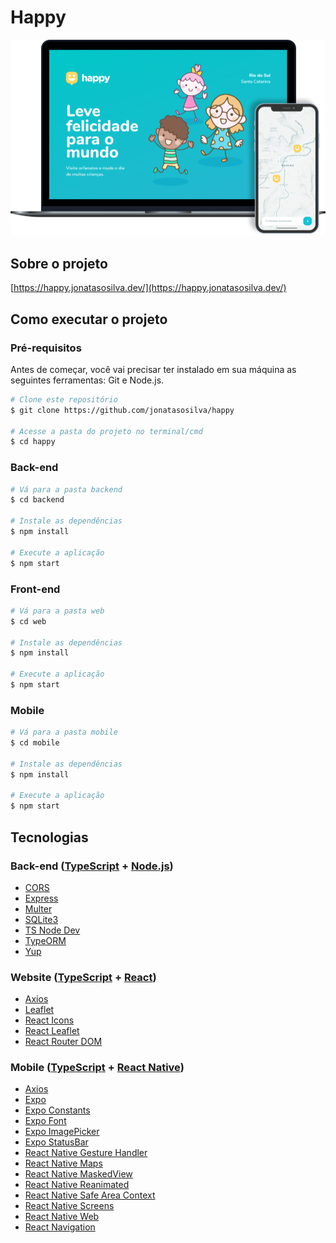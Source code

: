 # Happy
![cover](https://raw.githubusercontent.com/jonatasosilva/happy/main/assets/cover.png)

## Sobre o projeto
[https://happy.jonatasosilva.dev/](https://happy.jonatasosilva.dev/)

## Como executar o projeto
### Pré-requisitos
Antes de começar, você vai precisar ter instalado em sua máquina as seguintes ferramentas: Git e Node.js.

```bash
# Clone este repositório
$ git clone https://github.com/jonatasosilva/happy

# Acesse a pasta do projeto no terminal/cmd
$ cd happy
```

### Back-end
```bash
# Vá para a pasta backend
$ cd backend

# Instale as dependências
$ npm install

# Execute a aplicação
$ npm start
```

### Front-end
```bash
# Vá para a pasta web
$ cd web

# Instale as dependências
$ npm install

# Execute a aplicação
$ npm start
```

### Mobile
```bash
# Vá para a pasta mobile
$ cd mobile

# Instale as dependências
$ npm install

# Execute a aplicação
$ npm start
```

## Tecnologias
### Back-end ([TypeScript](https://www.typescriptlang.org/) + [Node.js](https://nodejs.org/))
- [CORS](https://github.com/expressjs/cors)
- [Express](https://expressjs.com/)
- [Multer](https://github.com/expressjs/multer)
- [SQLite3](https://github.com/mapbox/node-sqlite3)
- [TS Node Dev](https://github.com/wclr/ts-node-dev)
- [TypeORM](https://typeorm.io/)
- [Yup](https://github.com/jquense/yup)

### Website ([TypeScript](https://www.typescriptlang.org/) + [React](https://reactjs.org/))
- [Axios](https://github.com/axios/axios)
- [Leaflet](https://leafletjs.com/)
- [React Icons](https://react-icons.github.io/react-icons/)
- [React Leaflet](https://react-leaflet.js.org/)
- [React Router DOM](https://reactrouter.com/)

### Mobile ([TypeScript](https://www.typescriptlang.org/) + [React Native](https://reactnative.dev/))
- [Axios](https://github.com/axios/axios)
- [Expo](https://expo.io/)
- [Expo Constants](https://docs.expo.io/versions/latest/sdk/constants/)
- [Expo Font](https://docs.expo.io/versions/latest/sdk/font/)
- [Expo ImagePicker](https://docs.expo.io/versions/latest/sdk/imagepicker/)
- [Expo StatusBar](https://docs.expo.io/versions/latest/sdk/status-bar/)
- [React Native Gesture Handler](https://github.com/software-mansion/react-native-gesture-handler)
- [React Native Maps](https://github.com/react-native-maps/react-native-maps)
- [React Native MaskedView](https://github.com/react-native-masked-view/masked-view)
- [React Native Reanimated](https://github.com/software-mansion/react-native-reanimated)
- [React Native Safe Area Context](https://github.com/th3rdwave/react-native-safe-area-context)
- [React Native Screens](https://github.com/software-mansion/react-native-screens)
- [React Native Web](https://github.com/necolas/eact-native-web)
- [React Navigation](https://reactnavigation.org/)

